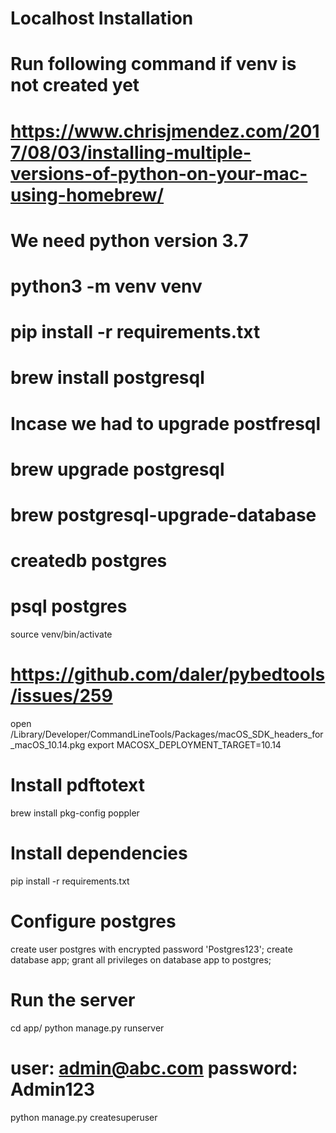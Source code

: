 # Localhost Installation
# Run following command if venv is not created yet
# https://www.chrisjmendez.com/2017/08/03/installing-multiple-versions-of-python-on-your-mac-using-homebrew/
# We need python version 3.7
# python3 -m venv venv
# pip install -r requirements.txt
# brew install postgresql

# Incase we had to upgrade postfresql
# brew upgrade postgresql
# brew postgresql-upgrade-database
# createdb postgres
# psql postgres

source venv/bin/activate

# https://github.com/daler/pybedtools/issues/259
open /Library/Developer/CommandLineTools/Packages/macOS_SDK_headers_for_macOS_10.14.pkg
export MACOSX_DEPLOYMENT_TARGET=10.14

# Install pdftotext
brew install pkg-config poppler

# Install dependencies
pip install -r requirements.txt

# Configure postgres
create user postgres with encrypted password 'Postgres123';
create database app;
grant all privileges on database app to postgres;

# Run the server
cd app/
python manage.py runserver

# user: admin@abc.com password: Admin123
python manage.py createsuperuser
